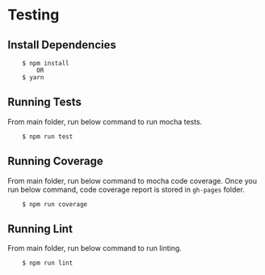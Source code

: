 # Testing

## Install Dependencies

```shell
    $ npm install
        OR
    $ yarn
```

## Running Tests

From main folder, run below command  to run mocha tests.

```shell
    $ npm run test
```

## Running Coverage

From main folder, run below command  to mocha code coverage. Once you run below command, code coverage report is stored in `gh-pages` folder.

```shell
    $ npm run coverage
```

## Running Lint

From main folder, run below command  to run linting.

```shell
    $ npm run lint
```